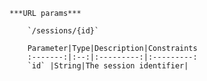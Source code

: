     ***URL params***

        `/sessions/{id}`

        Parameter|Type|Description|Constraints
        :-------:|:--:|:---------:|:---------:
        `id` |String|The session identifier|
    

